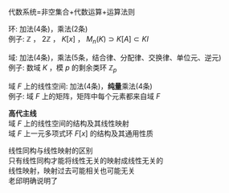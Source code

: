 代数系统=非空集合+代数运算+运算法则  
  
环: 加法(4条)，乘法(2条)  
例子:  $\mathbb Z$ ， $2\mathbb Z$ ， $K[x]$ ， $M_n(K)\supset K[A]\subset KI$   
  
域: 加法(4条)，乘法(5条，结合律、分配律、交换律、单位元、逆元)  
例子: 数域 $K$ ，模 $p$ 的剩余类环 $\mathbb Z_p$   
  
域 $F$ 上的线性空间: 加法(4条)，**纯量**乘法(4条)  
例子: 域 $F$ 上的矩阵，矩阵中每个元素都来自域 $F$   
  
**高代主线**  
域 $F$ 上的线性空间的结构及其线性映射  
域 $F$ 上一元多项式环 $F[x]$ 的结构及其通用性质  
  
线性同构与线性映射的区别  
只有线性同构才能将线性无关的映射成线性无关的  
线性映射，映射过去可能相关也可能无关  
老邱明确说明了  
